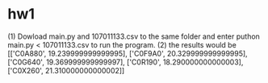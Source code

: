 # hw1
(1) Dowload main.py and 107011133.csv to the same folder and enter puthon main.py < 107011133.csv to run the program.
(2) the results would be
[['C0A880', 19.239999999999995], ['C0F9A0', 20.329999999999995], ['C0G640', 19.369999999999997], ['C0R190', 18.290000000000003], ['C0X260', 21.310000000000002]]
